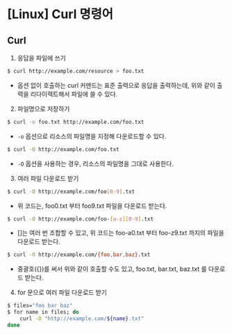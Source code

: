 # [Linux] Curl 명령어 


## Curl
1. 응답을 파일에 쓰기
```bash
$ curl http://example.com/resource > foo.txt
```
- 옵션 없이 호출하는 curl 커맨드는 표준 출력으로 응답을 출력하는데, 위와 같이 출력을 리다이렉트해서 파일에 쓸 수 있다.

2. 파일명으로 저장하기
```bash
$ curl -o foo.txt http://example.com/foo.txt
```
- `-o` 옵션으로 리소스의 파일명을 지정해 다운로드할 수 있다.

```bash
$ curl -O http://example.com/foo.txt
```
- `-O` 옵션을 사용하는 경우, 리소스의 파일명을 그대로 사용한다.


3. 여러 파일 다운로드 받기
```bash
$ curl -O http://example.com/foo[0-9].txt
```
- 위 코드는, foo0.txt 부터 foo9.txt 파일을 다운로드 받는다.

```bash
$ curl -O http://example.com/foo-[a-z][0-9].txt
```
- []는 여러 번 조합할 수 있고, 위 코드는 foo-a0.txt 부터 foo-z9.txt 까지의 파일을 다운로드 받는다.

```bash
$ curl -O http://example.com/{foo,bar,baz}.txt
```
- 중괄호({})를 써서 위와 같이 호출할 수도 있고, foo.txt, bar.txt, baz.txt 를 다운로드 받는다.

4. for 문으로 여러 파일 다운로드 받기
```bash
$ files="foo bar baz"
$ for name in files; do
	curl -O "http://example.com/${name}.txt"
done
```
